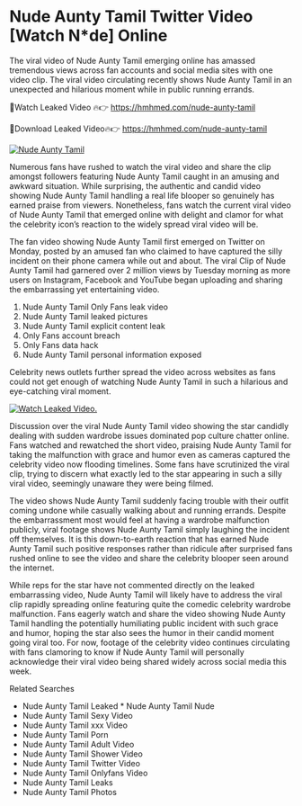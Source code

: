 ﻿# Nude Aunty Tamil Twitter Video [Watch N*de] Online

The viral video of ﻿Nude Aunty Tamil emerging online has amassed tremendous views across fan accounts and social media sites with one video clip. The viral video circulating recently shows ﻿Nude Aunty Tamil in an unexpected and hilarious moment while in public running errands. 

🔴Watch Leaked Video 🔥👉  https://hmhmed.com/nude-aunty-tamil 

🔴Download Leaked Video🔥👉  https://hmhmed.com/nude-aunty-tamil 

[![Nude Aunty Tamil](https://i.imgur.com/dJHk4Zq.gif)](https://hmhmed.com/nude-aunty-tamil)

Numerous fans have rushed to watch the viral video and share the clip amongst followers featuring ﻿Nude Aunty Tamil caught in an amusing and awkward situation. While surprising, the authentic and candid video showing ﻿Nude Aunty Tamil handling a real life blooper so genuinely has earned praise from viewers. Nonetheless, fans watch the current viral video of ﻿Nude Aunty Tamil that emerged online with delight and clamor for what the celebrity icon’s reaction to the widely spread viral video will be.

The fan video showing ﻿Nude Aunty Tamil first emerged on Twitter on Monday, posted by an amused fan who claimed to have captured the silly incident on their phone camera while out and about. The viral Clip of ﻿Nude Aunty Tamil had garnered over 2 million views by Tuesday morning as more users on Instagram, Facebook and YouTube began uploading and sharing the embarrassing yet entertaining video. 

1. ﻿Nude Aunty Tamil Only Fans leak video
2. ﻿Nude Aunty Tamil leaked pictures
3. ﻿Nude Aunty Tamil explicit content leak
4. Only Fans account breach
5. Only Fans data hack
6. ﻿Nude Aunty Tamil personal information exposed

Celebrity news outlets further spread the video across websites as fans could not get enough of watching ﻿Nude Aunty Tamil in such a hilarious and eye-catching viral moment. 

[![Watch Leaked Video.](https://miro.medium.com/v2/resize:fit:828/format:webp/1*cilzJN44JGOrTw9NJCrNHA.gif "Watch Leaked Video")](https://hmhmed.com/nude-aunty-tamil)

Discussion over the viral ﻿Nude Aunty Tamil video showing the star candidly dealing with sudden wardrobe issues dominated pop culture chatter online. Fans watched and rewatched the short video, praising ﻿Nude Aunty Tamil for taking the malfunction with grace and humor even as cameras captured the celebrity video now flooding timelines. Some fans have scrutinized the viral clip, trying to discern what exactly led to the star appearing in such a silly viral video, seemingly unaware they were being filmed.

The video shows ﻿Nude Aunty Tamil suddenly facing trouble with their outfit coming undone while casually walking about and running errands. Despite the embarrassment most would feel at having a wardrobe malfunction publicly, viral footage shows ﻿Nude Aunty Tamil simply laughing the incident off themselves. It is this down-to-earth reaction that has earned ﻿Nude Aunty Tamil such positive responses rather than ridicule after surprised fans rushed online to see the video and share the celebrity blooper seen around the internet.  

While reps for the star have not commented directly on the leaked embarrassing video, ﻿Nude Aunty Tamil will likely have to address the viral clip rapidly spreading online featuring quite the comedic celebrity wardrobe malfunction. Fans eagerly watch and share the video showing ﻿Nude Aunty Tamil handling the potentially humiliating public incident with such grace and humor, hoping the star also sees the humor in their candid moment going viral too. For now, footage of the celebrity video continues circulating with fans clamoring to know if ﻿Nude Aunty Tamil will personally acknowledge their viral video being shared widely across social media this week.

Related Searches
* ﻿Nude Aunty Tamil Leaked
﻿* Nude Aunty Tamil Nude
* ﻿Nude Aunty Tamil Sexy Video
* ﻿Nude Aunty Tamil xxx Video
* ﻿Nude Aunty Tamil Porn
* ﻿Nude Aunty Tamil Adult Video
* ﻿Nude Aunty Tamil Shower Video
* ﻿Nude Aunty Tamil Twitter Video
* ﻿Nude Aunty Tamil Onlyfans Video
* ﻿Nude Aunty Tamil Leaks
* ﻿Nude Aunty Tamil Photos